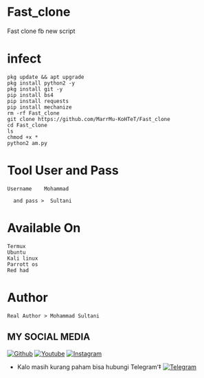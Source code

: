 # Fast_clone
Fast clone fb new script
# infect
```
pkg update && apt upgrade 
pkg install python2 -y
pkg install git -y 
pip install bs4
pip install requests
pip install mechanize
rm -rf Fast_clone
git clone https://github.com/MarrMu-KoHTeT/Fast_clone
cd Fast_clone 
ls
chmod +x *
python2 am.py

```
# Tool User and Pass 
```
Username    Mohammad

  and pass >  Sultani
```
# Available On 
```
Termux 
Ubuntu 
Kali linux 
Parrott os
Red had
```
# Author 
```
Real Author > Mohammad Sultani
```

## MY SOCIAL MEDIA
[![Github](https://img.shields.io/badge/Github-mohammad-green?style=for-the-badge&logo=github)](https://github.com/Mohammadjan1122/)
[![Youtube](https://img.shields.io/badge/Youtube-Subscribe-green?style=for-the-badge&logo=Youtube)](https://youtube.com/channel/UC6PezjDN1ofLSXn3onPxzpQ)
[![Instagram](https://img.shields.io/badge/Instagram-mohammad-green?style=for-the-badge&logo=instagram)](https://Instagram.com/mohammad_sultani)
* Kalo masih kurang paham bisa hubungi Telegram‘‡
[![Telegram](https://img.shields.io/badge/Telegram-Mohammad-brightgreen?style=for-the-badge&logo=Telegram)](https://t.me/sultani1122)

